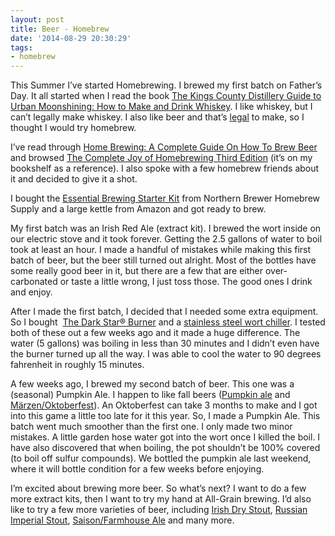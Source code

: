 ```yaml
---
layout: post
title: Beer - Homebrew
date: '2014-08-29 20:30:29'
tags:
- homebrew
---
```


This Summer I’ve started Homebrewing. I brewed my first batch on Father’s Day. It all started when I read the book [The Kings County Distillery Guide to Urban Moonshining: How to Make and Drink Whiskey](https://www.amazon.com/gp/product/B00G50H7H8/ref=as_li_tl?ie=UTF8&camp=1789&creative=390957&creativeASIN=B00G50H7H8&linkCode=as2&tag=ryangriercom-20&linkId=UYHVQBMRMLBVDSZ4). I like whiskey, but I can’t legally make whiskey. I also like beer and that’s [legal](https://www.homebrewersassociation.org/homebrewing-rights/statutes/Pennsylvania/) to make, so I thought I would try homebrew.

I’ve read through [Home Brewing: A Complete Guide On How To Brew Beer](https://www.amazon.com/gp/product/B00DLZPFKQ/ref=as_li_tl?ie=UTF8&camp=1789&creative=390957&creativeASIN=B00DLZPFKQ&linkCode=as2&tag=ryangriercom-20&linkId=BWWGTO2FWW2PWWSV) and browsed [The Complete Joy of Homebrewing Third Edition](https://www.amazon.com/gp/product/0060531053/ref=as_li_tl?ie=UTF8&camp=1789&creative=390957&creativeASIN=0060531053&linkCode=as2&tag=ryangriercom-20&linkId=DWGCDZSEYUZWFGPJ) (it’s on my bookshelf as a reference). I also spoke with a few homebrew friends about it and decided to give it a shot.

I bought the [Essential Brewing Starter Kit](http://www.northernbrewer.com/brewing/beer-equipment-starter-kits/essential-brewing-starter-kit) from Northern Brewer Homebrew Supply and a large kettle from Amazon and got ready to brew.

My first batch was an Irish Red Ale (extract kit). I brewed the wort inside on our electric stove and it took forever. Getting the 2.5 gallons of water to boil took at least an hour. I made a handful of mistakes while making this first batch of beer, but the beer still turned out alright. Most of the bottles have some really good beer in it, but there are a few that are either over-carbonated or taste a little wrong, I just toss those. The good ones I drink and enjoy.

After I made the first batch, I decided that I needed some extra equipment. So I bought &nbsp;[The Dark Star® Burner](http://www.northernbrewer.com/dark-star-burner-2-0) and a [stainless steel wort chiller](https://www.nybrewsupply.com/products/3-8-x-25-stainless-steel-wort-chiller?variant=42199963476). I tested both of these out a few weeks ago and it made a huge difference. The water (5 gallons) was boiling in less than 30 minutes and I didn’t even have the burner turned up all the way. I was able to cool the water to 90 degrees fahrenheit in roughly 15 minutes.

A few weeks ago, I brewed my second batch of beer. This one was a (seasonal) Pumpkin Ale. I happen to like fall beers ([Pumpkin ale](https://www.beeradvocate.com/beer/style/72/) and [Märzen/Oktoberfest](https://www.beeradvocate.com/beer/style/29/)). An Oktoberfest can take 3 months to make and I got into this game a little too late for it this year. So, I made a Pumpkin Ale. This batch went much smoother than the first one. I only made two minor mistakes. A little garden hose water got into the wort once I killed the boil. I have also discovered that when boiling, the pot shouldn’t be 100% covered (to boil off sulfur compounds). We bottled the pumpkin ale last weekend, where it will bottle condition for a few weeks before enjoying.

I’m excited about brewing more beer. So what’s next? I want to do a few more extract kits, then I want to try my hand at All-Grain brewing. I’d also like to try a few more varieties of beer, including [Irish Dry Stout](https://www.beeradvocate.com/beer/style/162/), [Russian Imperial Stout](https://www.beeradvocate.com/beer/style/84/), [Saison/Farmhouse Ale](https://www.beeradvocate.com/beer/style/129/) and many more.

